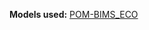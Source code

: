 **Models used:** <a href="/resources/Modelling_in_the_Black_Sea.pdf" target="_blank">POM-BIMS_ECO</a>
